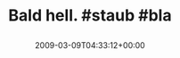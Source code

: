 ---
retweeted: false
source: <a href="http://twitter.com" rel="nofollow">Twitter Web Client</a>
entities:
  hashtags:
  - text: staub
    indices:
    - '11'
    - '17'
  - text: bla
    indices:
    - '18'
    - '22'
  symbols: []
  user_mentions: []
  urls: []
display_text_range:
- '0'
- '22'
favorite_count: '0'
id_str: '1299059118'
truncated: false
retweet_count: '0'
id: '1299059118'
created_at: Mon Mar 09 04:33:12 +0000 2009
favorited: false
full_text: 'Bald hell. #staub #bla'
lang: en
tags:
- staub
- bla
- pesos/twitter
date: '2009-03-09T04:33:12+00:00'
src: https://twitter.com/bascht/status/1299059118
original_url: https://twitter.com/bascht/status/1299059118
type: twitter_tweet
text: 'Bald hell. #staub #bla'
title: 'Bald hell. #staub #bla

  '

---